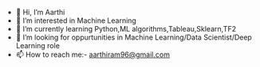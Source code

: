 - 👋 Hi, I’m Aarthi
- 👀 I’m interested in Machine Learning
- 🌱 I’m currently learning Python,ML algorithms,Tableau,Sklearn,TF2
- 💞️ I’m looking for oppurtunities in Machine Learning/Data Scientist/Deep Learning role
- 📫 How to reach me:- aarthiram96@gmail.com

<!---
AarthiRamalingam/AarthiRamalingam is a ✨ special ✨ repository because its `README.md` (this file) appears on your GitHub profile.
You can click the Preview link to take a look at your changes.
--->
